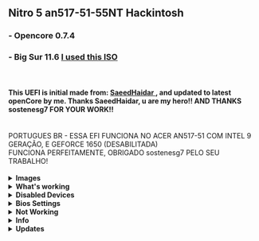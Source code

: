 <!DOCTYPE html>
<html lang="en">
<head>
<meta charset="UTF-8">
<meta name="viewport" content="width=device-width, initial-scale=1.0">
<meta http-equiv="X-UA-Compatible" content="ie=edge">
</head>

<body>

<div>

<h2>Nitro 5 an517-51-55NT Hackintosh</h2>
<h3>- Opencore 0.7.4</h3>
<h3>- Big Sur 11.6 <a href="https://drive.google.com/file/d/1ZcCYR50zWWtis6dxxKn3AInfBgs7ia6E/view">I used this ISO</a></h3>

<br>
<h4>This UEFI is initial made from: <a href="https://github.com/SaeedHaidar/Nitro-5-an517-51-Hackintosh">
SaeedHaidar
</a>
, and updated to latest openCore by me. Thanks SaeedHaidar, u are my hero!! AND THANKS sostenesg7 FOR YOUR WORK!!
</h4>
<br>
  PORTUGUES BR - ESSA EFI FUNCIONA NO ACER AN517-51 COM INTEL 9 GERAÇÃO, E GEFORCE 1650 (DESABILITADA)<br>
  FUNCIONA PERFEITAMENTE, OBRIGADO sostenesg7 PELO SEU TRABALHO!

</div>
<br>
<details>  
<summary><strong>Images</strong></summary>
<br>
<img width="70%" src="images/1.png" alt="main">
<br>
<br>
<img width="70%" src="images/2.png" alt="bluetooth">
<br>
<br>
<img width="70%" src="images/3.png" alt="sound">
<br>
<br>
<img width="70%" src="images/4.png" alt="battery">
<br>
<br>
<img width="70%" src="images/5.png" alt="wifi">

<br>

</details>

<details>  
<summary><strong>What's working </strong></summary>
<br>
<table border="1px">

<tr>
<td>
<p> WiFi + Bluetooth + Airdrop + Universal Clipboard + Handoff + Continuity Camera + iPhone Cellular Calls (DW1820a) </p>
</td>

</tr>

<tr>
<td>
<p>Power Managment is very stable most of the time cpu Fan will not load but it depends on what you are doing </p>
</td>
</tr>

<tr>
<td>
<p>TouchPad + all gestures Finally after month of researching </p>
</td>
</tr>

<tr>
<td>
<p> Fully Functional QE/CI Enabled Graphics </p>
</td>
</tr>

<tr>
<td>
<p> intel bluetooth and WiFi on AX200 card </p>
</td>
</tr>

<tr>
<td>
<p> Display brightness with hot keys </p>
</td>
</tr>

<tr>
<td>
<p> FaceTime, Messages, etc... </p>
</td>
</tr>

<tr>
<td>
<p> iGPU with disabled dGPU </p>
</td>
</tr>

<tr>
<td>
<p>Audio & headphone jack </p>
</td>
</tr>

<tr>
<td>
<p>Battery Management  </p>
</td>
</tr>

<tr>
<td>
<p> All USB ports</p>
</td>
</tr>

<tr>
<td>
<p>WebCam  </p>
</td>
</tr>

<tr>
<td>
<p> Ethernet </p>
</td>
</tr>

<tr>
<td>
<p>Sidecar</p>
</td>
</tr>

<tr>
<td>
<p> <a style="text-decoration:none" href="https://dortania.github.io/OpenCore-Post-Install/universal/sleep.html">Sleep (Preparations section)</a></p>
</td>
</tr>

</table>
</details>

<details>

<summary><strong>Disabled Devices </strong></summary>
<br>

<p>GTX 1650 </p>

</details>

<details>

<summary><strong>Bios Settings </strong></summary>
<br>

<table border="1px">
<tr>
<td>
<p>Main → click on (calt+s) a new setting will appear to change SATA type to AHCI otherwise you will not be able to see you drive when installing hackintosh </p>
</td>
</tr>

<tr>
<td>
<p>Security → Set supervisor password (to disable secure boot)</p>
</td>
</tr>

<tr>
<td>
<p>Security → Password on boot → Disable</p>
</td>
</tr>

<tr>
<td>
<p>Boot → Secure Boot → Disable</p>
</td>
</tr>

</table>

</details>

<details>

<summary><strong>Not Working </strong></summary>
<br>

<p>HDMI (Nvidia Optimus is hardwire to HDMI)</p>

</details>

<details>
<summary><strong>Info</strong></summary>
<br>

<table border="1px">
<tr>
<td>
<p>When you switch SATA type to AHCI you might not be able to boot to windows again but do not worry here is a guide i found to switch without getting any issue <a href="https://support.thinkcritical.com/kb/articles/switch-windows-10-from-raid-ide-to-ahci">Here</a></p>
</td>
</tr>

<tr>
<td>
<p>You need to disable SystemProfilerMemoryFixup.kext if you wanna enter recovery mode or you will get kernel panic</p>
</td>
</tr>

<tr>
<td>
<p>To get right click to work go to touchpad settings in (Secondary click) choose (click in bottom right corner)</p>
</td>
</tr>

<tr>
<td>
<p>If apple Continuity did not worked try logout and login again on all your devices your hackintosh too</p>
</td>
</tr>

<tr>
<td>
<p>OpenCore Guide <a href="https://dortania.github.io/OpenCore-Install-Guide/">Here</a></p>
</td>
</tr>

</table>

</details>

<details>

<summary><strong>Updates</strong></summary>

</details>

</body>

</html>
